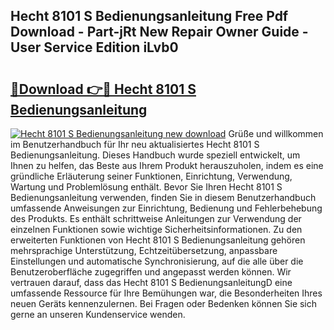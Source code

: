 ## Hecht 8101 S Bedienungsanleitung Free Pdf Download - Part-jRt New Repair Owner Guide - User Service Edition iLvb0

# <h2><a href="http://df215o.blite.top/?on=Hecht+8101+S+Bedienungsanleitung">🔗Download 👉🔴 Hecht 8101 S Bedienungsanleitung</a></h2>

[![Hecht 8101 S Bedienungsanleitung new download](https://i.imgur.com/lujVjoI.png)](http://df215o.blite.top/?on=Hecht+8101+S+Bedienungsanleitung)
Grüße und willkommen im Benutzerhandbuch für Ihr neu aktualisiertes Hecht 8101 S Bedienungsanleitung. Dieses Handbuch wurde speziell entwickelt, um Ihnen zu helfen, das Beste aus Ihrem Produkt herauszuholen, indem es eine gründliche Erläuterung seiner Funktionen, Einrichtung, Verwendung, Wartung und Problemlösung enthält. Bevor Sie Ihren Hecht 8101 S Bedienungsanleitung verwenden, finden Sie in diesem Benutzerhandbuch umfassende Anweisungen zur Einrichtung, Bedienung und Fehlerbehebung des Produkts. Es enthält schrittweise Anleitungen zur Verwendung der einzelnen Funktionen sowie wichtige Sicherheitsinformationen. Zu den erweiterten Funktionen von Hecht 8101 S Bedienungsanleitung gehören mehrsprachige Unterstützung, Echtzeitübersetzung, anpassbare Einstellungen und automatische Synchronisierung, auf die alle über die Benutzeroberfläche zugegriffen und angepasst werden können. Wir vertrauen darauf, dass das Hecht 8101 S BedienungsanleitungD eine umfassende Ressource für Ihre Bemühungen war, die Besonderheiten Ihres neuen Geräts kennenzulernen. Bei Fragen oder Bedenken können Sie sich gerne an unseren Kundenservice wenden.
